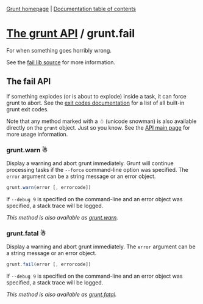 [Grunt homepage](http://gruntjs.com/) | [Documentation table of contents](toc.md)

# [The grunt API](api.md) / grunt.fail

For when something goes horribly wrong.

See the [fail lib source](../lib/grunt/fail.js) for more information.

## The fail API

If something explodes (or is about to explode) inside a task, it can force grunt to abort. See the [exit codes documentation](exit_codes.md) for a list of all built-in grunt exit codes.

Note that any method marked with a ☃ (unicode snowman) is also available directly on the `grunt` object. Just so you know. See the [API main page](api.md) for more usage information.

### grunt.warn ☃
Display a warning and abort grunt immediately. Grunt will continue processing tasks if the `--force` command-line option was specified. The `error` argument can be a string message or an error object.

```javascript
grunt.warn(error [, errorcode])
```

If `--debug 9` is specified on the command-line and an error object was specified, a stack trace will be logged.

_This method is also available as [grunt.warn](api.md)._

### grunt.fatal ☃
Display a warning and abort grunt immediately. The `error` argument can be a string message or an error object.

```javascript
grunt.fail(error [, errorcode])
```

If `--debug 9` is specified on the command-line and an error object was specified, a stack trace will be logged.

_This method is also available as [grunt.fatal](api.md)._
